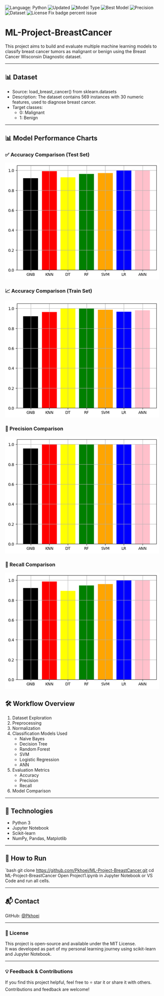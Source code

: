 ![Language: Python](https://img.shields.io/badge/Language-Python-blue)
![Updated](https://img.shields.io/badge/Updated-May_2025-success)
![Model Type](https://img.shields.io/badge/Model-Type:Classification-purple)
![Best Model](https://img.shields.io/badge/Best_Model-ANN_Accuracy:99%25-orange)
![Precision](https://img.shields.io/badge/Precision-98%25-blueviolet)
![Dataset](https://img.shields.io/badge/Dataset-Breast_Cancer_(Sklearn)-lightgrey)
![License](https://img.shields.io/badge/License-MIT-yellow)
Fix badge percent issue

# ML-Project-BreastCancer

This project aims to build and evaluate multiple machine learning models to classify breast cancer tumors as malignant or benign using the Breast Cancer Wisconsin Diagnostic dataset.

---

## 📊 Dataset

- Source: load_breast_cancer() from sklearn.datasets
- Description: The dataset contains 569 instances with 30 numeric features, used to diagnose breast cancer.
- Target classes:
  - 0: Malignant
  - 1: Benign

---

## 📊 Model Performance Charts

### ✅ Accuracy Comparison (Test Set)
![Accuracy Test](Accuracy_comparison_test.png)

### 📈 Accuracy Comparison (Train Set)
![Accuracy Train](Accuracy_comparison_train.png)

### 🎯 Precision Comparison
![Precision](Precision_comparison.png)

### 🔁 Recall Comparison
![Recall](Recall_comparison.png)

## 🛠️ Workflow Overview

1. Dataset Exploration  
2. Preprocessing  
3. Normalization  
4. Classification Models Used
   - Naive Bayes
   - Decision Tree
   - Random Forest
   - SVM
   - Logistic Regression
   - ANN
5. Evaluation Metrics
   - Accuracy  
   - Precision  
   - Recall  
6. Model Comparison

---

## 📌 Technologies

- Python 3  
- Jupyter Notebook  
- Scikit-learn  
- NumPy, Pandas, Matplotlib

---

## 🚀 How to Run

`bash
git clone https://github.com/Pkhoei/ML-Project-BreastCancer.git
cd ML-Project-BreastCancer
Open Project1.ipynb in Jupyter Notebook or VS Code and run all cells.

---

## 📬 Contact

GitHub: [@Pkhoei](https://github.com/Pkhoei)

---
### 📘 License

This project is open-source and available under the MIT License.  
It was developed as part of my personal learning journey using scikit-learn and Jupyter Notebook.

---

### 💡 Feedback & Contributions

If you find this project helpful, feel free to ⭐ star it or share it with others.  
Contributions and feedback are welcome!
